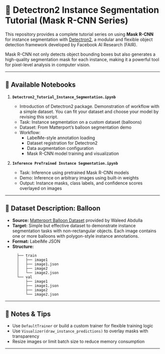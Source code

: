 # 🎈 Detectron2 Instance Segmentation Tutorial (Mask R-CNN Series)

This repository provides a complete tutorial series on using **Mask R-CNN** for instance segmentation with [Detectron2](https://github.com/facebookresearch/detectron2), a modular and flexible object detection framework developed by Facebook AI Research (FAIR).

Mask R-CNN not only detects object bounding boxes but also generates a high-quality segmentation mask for each instance, making it a powerful tool for pixel-level analysis in computer vision.

---

## 📘 Available Notebooks

1. **`Detectron2_Tutorial_Instance_Segmentation.ipynb`**
   - Introduction of Detectron2 package. Demonstration of workflow with a simple dataset. You can fit your dataset and choose your model by revising this script.  
   - Task: Instance segmentation on a custom dataset (balloons)  
   - Dataset: From Matterport’s balloon segmentation demo  
   - Workflow:
     - LabelMe-style annotation loading  
     - Dataset registration for Detectron2  
     - Data augmentation configuration  
     - Mask R-CNN model training and visualization

3. **`Inference PreTrained Instance Segmentation.ipynb`**  
   - Task: Inference using pretrained Mask R-CNN models  
   - Demo: Inference on arbitrary images using built-in weights  
   - Output: Instance masks, class labels, and confidence scores overlayed on images

---

## 🎈 Dataset Description: Balloon
- **Source:** [Matterport Balloon Dataset](https://github.com/matterport/Mask_RCNN/tree/master/samples/balloon) provided by Waleed Abdulla
- **Target:** Simple but effective dataset to demonstrate instance segmentation tasks with non-rectangular objects. Each image contains one or more balloons with polygon-style instance annotations.
- **Format:**  LabelMe JSON  
- **Structure:** 
  ```
    ├── train
    │   ├── image1
    │   ├── image1.json
    │   ├── image2
    │   └── image2.json
    └── val
        ├── image1
        ├── image1.json
        ├── image2
        └── image2.json
  ```

---

## 📌 Notes & Tips

- Use `DefaultTrainer` or build a custom trainer for flexible training logic
- Use `Visualizer(draw_instance_predictions)` to overlay masks with transparency
- Resize images or limit batch size to reduce memory consumption

---


